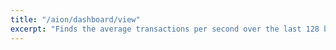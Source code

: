 ```yaml
---
title: "/aion/dashboard/view"
excerpt: "Finds the average transactions per second over the last 128 blocks, difficulty, nrg consumed per block, and nrg limit per block, target and current block time, network hash rate, peak transactions and total transactions in the last 24 hours, and last block reward"
---
```

